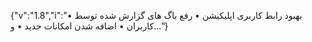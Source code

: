 {"v":"1.8","i":"• بهبود رابط کاربری اپلیکیشن
• رفع باگ های گزارش شده توسط کاربران
• اضافه شدن امکانات جدید
• و..."}
